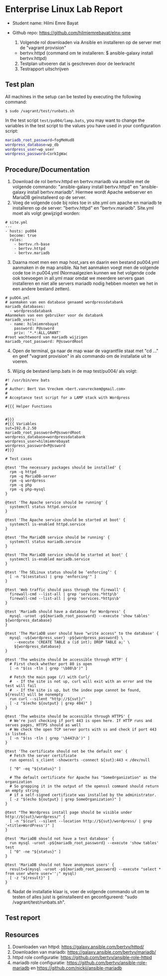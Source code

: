 # Enterprise Linux Lab Report

- Student name: Hilmi Emre Bayat
- Github repo: https://github.com/hilmiemrebayat/elnx-sme

  1. Volgende rol downloaden via Ansible en installeren op de server met de "vagrant provision"
    - bertvv.httpd (command om te installeren: $ ansible-galaxy install bertvv.httpd)
  2. Testplan uitvoeren dat is geschreven door de leerkracht
  3. Testrapport uitschrijven

## Test plan

All machines in the setup can be tested by executing the following command:

```console
$ sudo /vagrant/test/runbats.sh
```

In the test script `test/pu004/lamp.bats`, you may want to change the variables in the test script to the values you have used in your configuration script:

```bash
mariadb_root_password=fogMeHud8
wordpress_database=wp_db
wordpress_user=wp_user
wordpress_password=CorkIgWac
```

## Procedure/Documentation
1. Download de rol bertvv.httpd en bertvv.mariadb via ansible met de volgende commando: "ansible-galaxy install bertvv.httpd" en "ansible-galaxy install bertvv.mariadb". Hiermee wordt Apache webserver en MariaDB geïnstalleerd op de server.
2. Voeg de volgende code bij roles toe in site.yml om apache en mariadb te installeren op de server: "bertvv.httpd" en "bertvv.mariadb". Site.yml moet als volgt gewijzigd worden:
```
# site.yml
---
- hosts: pu004
  become: true
  roles:
    - bertvv.rh-base
    - bertvv.httpd
    - bertvv.mariadb
```
3. Daarna moet men een map host_vars en daarin een bestand pu004.yml aanmaken in de map ansible. Na het aanmaken voegt men de volgende code toe in pu004.yml (Normaalgezien kunnen we het volgende code ook toevoegen in all.yml maar omdat we meerdere servers gaan installeren en niet alle servers mariadb nodig hebben moeten we het in een andere bestand zetten).
```
# puOO4.yml
# aanmaken van een database genaamd wordpressdatabank
mariadb_databases:
  - wordpressdatabank
#Aanmeken van een gebruiker voor de databank
mariadb_users:
  - name: hilmiemrebayat
    password: P@ssword
    priv: '*.*:ALL,GRANT'
#root wachtwoord van mariadb wijzigen
mariadb_root_password: P@sswordRoot

```
4. Open de terminal, ga naar de map waar de vagrantfile staat met "cd ..." en geef "vagrant provision" in als commando om de installatie uit te voeren.



5. Wijzig de bestand lamp.bats in de map test/pu004/ als volgt:
```
#! /usr/bin/env bats
#
# Author: Bert Van Vreckem <bert.vanvreckem@gmail.com>
#
# Acceptance test script for a LAMP stack with Wordpress

#{{{ Helper Functions


#}}}
#{{{ Variables
sut=192.0.2.50
mariadb_root_password=P@sswordRoot
wordpress_database=wordpressdatabank
wordpress_user=hilmiemrebayat
wordpress_password=P@ssword
#}}}

# Test cases

@test 'The necessary packages should be installed' {
  rpm -q httpd
  rpm -q MariaDB-server
  rpm -q wordpress
  rpm -q php
  rpm -q php-mysql
}

@test 'The Apache service should be running' {
  systemctl status httpd.service
}

@test 'The Apache service should be started at boot' {
  systemctl is-enabled httpd.service
}

@test 'The MariaDB service should be running' {
  systemctl status mariadb.service
}

@test 'The MariaDB service should be started at boot' {
  systemctl is-enabled mariadb.service
}

@test 'The SELinux status should be ‘enforcing’' {
  [ -n "$(sestatus) | grep 'enforcing'" ]
}

@test 'Web traffic should pass through the firewall' {
  firewall-cmd --list-all | grep 'services.*http\b'
  firewall-cmd --list-all | grep 'services.*https\b'
}

@test 'Mariadb should have a database for Wordpress' {
  mysql -uroot -p${mariadb_root_password} --execute 'show tables' ${wordpress_database}
}

@test 'The MariaDB user should have "write access" to the database' {
  mysql -u${wordpress_user} -p${wordpress_password} \
    --execute 'CREATE TABLE a (id int); DROP TABLE a;' \
    ${wordpress_database}
}

@test 'The website should be accessible through HTTP' {
  # First check whether port 80 is open
  [ -n "$(ss -tln | grep '\b80\b')" ]

  # Fetch the main page (/) with Curl/
  #  - If the site is not up, curl will exit with an error and the test will fail
  #  - If the site is up, but the index page cannot be found, ${result} will be nonempty
  run curl --silent "http://${sut}/"
  [ -z "$(echo ${output} | grep 404)" ]
}

@test 'The website should be accessible through HTTPS' {
  # We're just checking if port 443 is open here. If HTTP runs and serves pages, HTTPS should as well
  # We check the open TCP server ports with ss and check if port 443 is listed.
  [ -n "$(ss -tln | grep '\b443\b')" ]
}

@test 'The certificate should not be the default one' {
  # Fetch the server certificate
  run openssl s_client -showcerts -connect ${sut}:443 < /dev/null

  [ "0" -eq "${status}" ]

  # The default certificate for Apache has "SomeOrganization" as the organization
  # So grepping it in the output of the openssl command should return an empty string
  # if a self-signed certificate was installed by the administrator.
  [ -z "$(echo ${output} | grep SomeOrganization)" ]
}

@test "The Wordpress install page should be visible under http://${sut}/wordpress/" {
  [ -n "$(curl --silent --location http://${sut}/wordpress/ | grep '<title>WordPress')" ]
}

@test 'MariaDB should not have a test database' {
  run mysql -uroot -p${mariadb_root_password} --execute 'show tables' test
  [ "0" -ne "${status}" ]
}

@test 'MariaDB should not have anonymous users' {
  result=$(mysql -uroot -p${mariadb_root_password} --execute "select * from user where user='';" mysql)
  [ -z "${result}" ]
}

```
6. Nadat de installatie klaar is, voer de volgende commando uit om te testen of alles juist is geïnstalleerd en geconfigureerd: "sudo /vagrant/test/runbats.sh".


## Test report

## Resources

1. Downloaden van httpd: https://galaxy.ansible.com/bertvv/httpd/
2. Downloaden van mariadb: https://galaxy.ansible.com/bertvv/mariadb/
3. httpd role configuratie: https://github.com/bertvv/ansible-role-httpd
4. mariadb role configuratie: https://github.com/bertvv/ansible-role-mariadb en https://github.com/nickjj/ansible-mariadb
